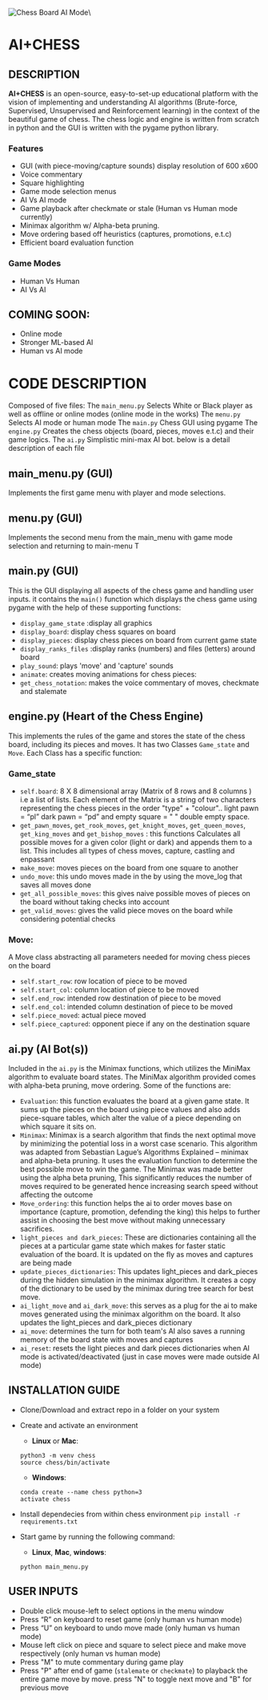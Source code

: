 ![Chess Board AI Mode](/misc/Chess.gif)\

# AI+CHESS

## DESCRIPTION

**AI+CHESS** is an open-source, easy-to-set-up educational platform with the vision of  implementing and understanding AI algorithms (Brute-force, Supervised, Unsupervised and Reinforcement learning) in the context of the beautiful game of chess. The chess logic and engine is written from scratch in python and the GUI is written with the pygame python library.


### Features

*	GUI (with piece-moving/capture sounds) display resolution of 600 x600
*	Voice commentary
*	Square highlighting
*	Game mode selection menus
*	AI Vs AI mode
*	Game playback after checkmate or stale (Human vs Human mode currently)
*	Minimax algorithm w/ Alpha-beta pruning.
*	Move ordering based off heuristics (captures, promotions, e.t.c)
*	Efficient board evaluation function


### Game Modes

*	Human Vs Human
*	AI Vs AI


## COMING SOON:

* Online mode
* Stronger ML-based AI
* Human vs AI mode


# CODE DESCRIPTION

Composed of five files:
The `main_menu.py` Selects White or Black player as well as offline or online modes (online mode in the works)
The `menu.py` Selects AI mode or human mode
The `main.py` Chess GUI using pygame
The `engine.py` Creates the chess objects (board, pieces, moves e.t.c) and their game logics.
The `ai.py` Simplistic mini-max  AI bot. below is a detail description of each file


## main_menu.py (GUI)

Implements the first game menu with player and mode selections.


## menu.py (GUI)

Implements the second menu from the main_menu with game mode selection and returning to main-menu T


## main.py (GUI)

This is the GUI displaying all aspects of the chess game and handling user inputs. it contains the `main()` function which displays the chess game using pygame with the help of these supporting functions:
*	`display_game_state` :display all graphics
*	`display_board`: display chess squares on board
*	`display_pieces`:  display chess pieces on board from current game state
*	`display_ranks_files` :display ranks (numbers) and files (letters) around board
*	`play_sound`: plays 'move' and 'capture' sounds
*	`animate`: creates moving animations for chess pieces:
*	`get_chess_notation`: makes the voice commentary of moves, checkmate and stalemate


## engine.py (Heart of the Chess Engine)

This implements the rules of the game and stores the state of the chess board, including its pieces and moves. It has two Classes `Game_state` and `Move`. Each Class has a specific function:


### Game_state

* `self.board`: 8 X 8 dimensional array (Matrix of 8 rows and 8 columns ) i.e a list of lists. Each element of the Matrix  is a string of two characters representing the chess pieces in the order "type" + "colour".. light pawn = “pl” dark pawn = “pd” and empty square = "  " double empty space.
*	`get_pawn_moves`, `get_rook_moves`, `get_knight_moves`, `get_queen_moves`, `get_king_moves` and `get_bishop_moves` : this functions Calculates all possible moves for a given color (light or dark) and appends them to a list. This includes all types of chess moves, capture, castling and enpassant
*	`make_move`: moves pieces on the board from one square to another
*	`undo_move`: this undo moves made in the by using the move_log that saves all moves done
*	`get_all_possible_moves`: this gives naive possible moves of pieces on the board without taking checks into account
*	`get_valid_moves`: gives the valid piece moves on the board while considering potential checks

### Move:

A Move class abstracting all parameters needed for moving chess pieces on the board
*	`self.start_row`: row location of piece to be moved
*	`self.start_col`: column location of piece to be moved
*	`self.end_row`: intended row destination of piece to be moved
*	`self.end_col`: intended column destination of piece to be moved
*	`self.piece_moved`: actual piece moved
*	`self.piece_captured`: opponent piece if any on the destination square


## ai.py (AI Bot(s))

Included in the `ai.py` is the Minimax functions, which utilizes the MiniMax algorithm to evaluate board states. The MiniMax algorithm provided comes with alpha-beta pruning, move ordering. Some of the functions are:

*	`Evaluation`: this function evaluates the board at a given game state. It sums up the pieces on the board using piece values and also adds piece-square tables, which alter the value of a piece depending on which square it sits on.
*	`Minimax`: Minimax is a search algorithm that finds the next optimal move by minimizing the potential loss in a worst case scenario. This algorithm was adapted from Sebastian Lague’s Algorithms Explained – minimax and alpha-beta pruning. It uses the evaluation function to determine the best possible move to win the game. The Minimax was made better using the alpha beta pruning, This significantly reduces the number of moves required to be generated hence increasing search speed without affecting the outcome
*	`Move_ordering`: this function helps the ai to order moves base on importance (capture, promotion, defending the king) this helps to further assist in choosing the best move without making unnecessary sacrifices.
*	`light_pieces and dark_pieces`: These are dictionaries containing all the pieces at a particular game state which makes for faster static evaluation of the board. It is updated on the fly as moves and captures are being made
*	`update_pieces_dictionaries`: This updates light_pieces and dark_pieces during the hidden simulation in the minimax algorithm. It creates a copy of the dictionary to be used by the minimax during tree search for best move.
*	`ai_light_move` and `ai_dark_move`: this serves as a plug for the ai to make moves generated using the minimax algorithm on the board. It also updates the light_pieces and dark_pieces dictionary
*	`ai_move`: determines the turn for both team's AI also saves a running memory of the board state with moves and captures
*	`ai_reset`: resets the light pieces and dark pieces dictionaries when AI mode is activated/deactivated (just in case moves were made outside AI mode)


## INSTALLATION GUIDE

*	Clone/Download and extract repo in a folder on your system
*	Create and activate an environment

	- __Linux__ or __Mac__:
	```
    python3 -m venv chess
	source chess/bin/activate
	```
	- __Windows__:
	```
	conda create --name chess python=3
	activate chess
	```
*	Install dependecies from within chess environment
	`pip install -r requirements.txt`

*	Start game by running the following command:
    - __Linux__,  __Mac__, __windows__:
    ```
    python main_menu.py
    ```

## USER INPUTS

*	Double click mouse-left to select options in the menu window
*	Press “R” on keyboard to reset game (only human vs human mode)
*	Press “U” on keyboard to undo move made (only human vs human mode)
*	Mouse left click on piece and square to select piece and make move respectively (only human vs human mode)
*	Press "M" to mute commentary during game play
*	Press "P" after end of game (`stalemate` or `checkmate`) to playback the entire game move by move. press "N" to toggle next move and "B" for previous move


